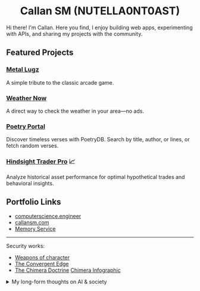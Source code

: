 <h1 align="center">Callan SM (NUTELLA0NT0AST)</h1>

Hi there! I'm Callan. Here you find, I enjoy building web apps, experimenting with APIs, and sharing my projects with the community.

## Featured Projects

### [Metal Lugz](https://smcallan.github.io/METAL_SLUG/)
A simple tribute to the classic arcade game.

### [Weather Now](https://smcallan.github.io/GITGUD/)
A direct way to check the weather in your area—no ads.

### [Poetry Portal](https://smcallan.github.io/PoetryDB-API/)
Discover timeless verses with PoetryDB. Search by title, author, or lines, or fetch random verses.

### [Hindsight Trader Pro](https://smcallan.github.io/ChronoVest/) 📈
Analyze historical asset performance for optimal hypothetical trades and behavioral insights.

## Portfolio Links
- [computerscience.engineer](https://computerscience.engineer/)
- [callansm.com](https://www.callansm.com)
- [Memory Service](https://smcallan.github.io/GPTBETA/index.html)
---
Security works:
- [Weapons of character](https://github.com/SMCallan/WOC)
- [The Convergent Edge](https://smcallan.github.io/secret_states/#ai-core)
- [The Chimera Doctrine](https://smcallan.github.io/The-Chimera-Doctrine/) [Chimera Infographic](https://smcallan.github.io/Chimera-INFO/)
<details>
<summary>My long-form thoughts on AI & society</summary>

# The Digital Crossroads: Why Our Age-Old Fears About AI Are Coming True

I find myself haunted by a growing certainty that we are living through the convergence of humanity's oldest warnings about technology and power. What I see emerging in our AI-driven world isn't unprecedented—it's the fulfillment of prophecies that philosophers, economists, and social critics have been making for centuries.

When I watch AI systems generate art that moves me or solve mathematical problems beyond my comprehension, I think of Marx's concept of alienation from the *Economic and Philosophic Manuscripts of 1844*. He warned that when we lose control over our labor and its products, we become estranged from our own humanity. Today, I witness this alienation accelerating as machines don't just replace our physical labor but begin to replicate our creativity, our problem-solving, even our capacity for beauty. The very essence of what we thought made us uniquely human is being commoditized and automated.

Keynes saw this coming nearly a century ago. In his 1930 essay "Economic Possibilities for our Grandchildren," he predicted that technological advancement would solve scarcity but leave us grappling with purposelessness—what he called "the disease of technological unemployment." I watch young people today questioning whether it's worth developing their talents when an algorithm can outperform them, and I see Keynes' nightmare materializing.

The inequality I observe isn't random—it follows the mathematical certainty that Thomas Piketty outlined in *Capital in the Twenty-First Century*. His formula r > g (returns on capital exceed economic growth) explains why wealth concentrates naturally in capitalist systems. But AI accelerates this process exponentially. Those who own the algorithms and data reap returns that dwarf anything previous generations of capitalists could imagine, while the rest of us face what Yuval Noah Harari calls becoming part of a "useless class."

I think often about Adam Smith, so frequently misquoted by those who champion pure self-interest. In *The Theory of Moral Sentiments*, he actually warned that commercial society required ethical foundations and that extreme inequality would corrode the social bonds necessary for any functioning economy. I see his fears manifesting as digital platforms, described by Shoshana Zuboff in *The Age of Surveillance Capitalism*, turn our very behaviors and experiences into commodities to be harvested and sold.

Yet I'm not resigned to this trajectory. Elinor Ostrom's Nobel Prize-winning research showed that cooperation can triumph over greed when we design the right institutions. Erik Brynjolfsson and Andrew McAfee have documented both the dangers and possibilities of our digital age. Thinkers like Rutger Bregman propose concrete solutions like universal basic income, while David Graeber's work on "bullshit jobs" suggests we might reimagine work entirely.

What gives me pause is how the behavioral research of Daniel Kahneman and Dan Ariely reveals that our cognitive biases make us vulnerable to exploitative systems. We're predictably irrational in ways that those who design our digital environments understand and manipulate. This explains why, despite the obvious harm of extreme inequality and technological exploitation, these systems continue to capture our hearts and minds.

Standing at this crossroads, I realize that the question isn't whether technology will transform society—it already has. The question is whether we'll learn from the centuries of wisdom about power, inequality, and human nature that came before us. We have the intellectual framework to build something better. The voices of the past are calling to us, warning us, and showing us the way forward. Whether we listen may determine not just our economic future, but the fate of human dignity itself.

The choice, as it has always been, is ours to make.
</details>
